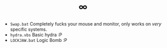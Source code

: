 # <p align="center">∞</p>

- `Swap.bat` Completely fucks your mouse and monitor, only works on _very_ specific systems.
- `hydra.vbs` Basic hydra :P
- `LOCKJAW.bat` Logic Bomb :P

